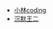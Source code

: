 - [小林coding](https://xiaolincoding.com/interview/spring.html)
- [沉默王二](https://javabetter.cn/sidebar/sanfene/spring.html)

